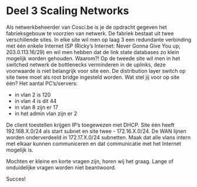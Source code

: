 # Deel 3 Scaling Networks

Als netwerkbeheerder van Cosci.be is je de opdracht gegeven het fabrieksgebouw te voorzien van netwerk. 
De fabriek bestaat uit twee verschillende sites. 
In elke site wil men op laag 3 een redundante verbinding met één enkele Internet ISP (Ricky’s Internet: Never Gonna Give You up; 203.0.113.16/29) en wil men hebben dat de link state databases zo klein mogelijk worden gehouden. Waarom?! 
Op de tweede site wil men in het switched netwerk de bottlenecks verminderen in de uplinks, deze voorwaarde is niet belangrijk voor site een. 
De distribution layer switch op site twee moet als root bridge ingesteld worden. Wat stel jij voor op site één?
Het aantal PC’s/servers:
* in vlan 2 is 120
* in vlan 4 is dit 44
*	in vlan 8 zijn er 17
*	in het admin vlan zijn er 2

De client toestellen krijgen IP’s toegewezen met DHCP.
Site één heeft 192.168.X.0/24 als start subnet en site twee - 172.16.X.0/24. De WAN lijnen worden onderverdeeld in 172.17.X.0/24 subnetten. 
Maak dat alle vlans intern met elkaar kunnen communiceren en dat communicatie met het Internet mogelijk is.

Mochten er kleine en korte vragen zijn, horen wij het graag. Lange of onduidelijke vragen worden niet beantwoord.

Succes!
